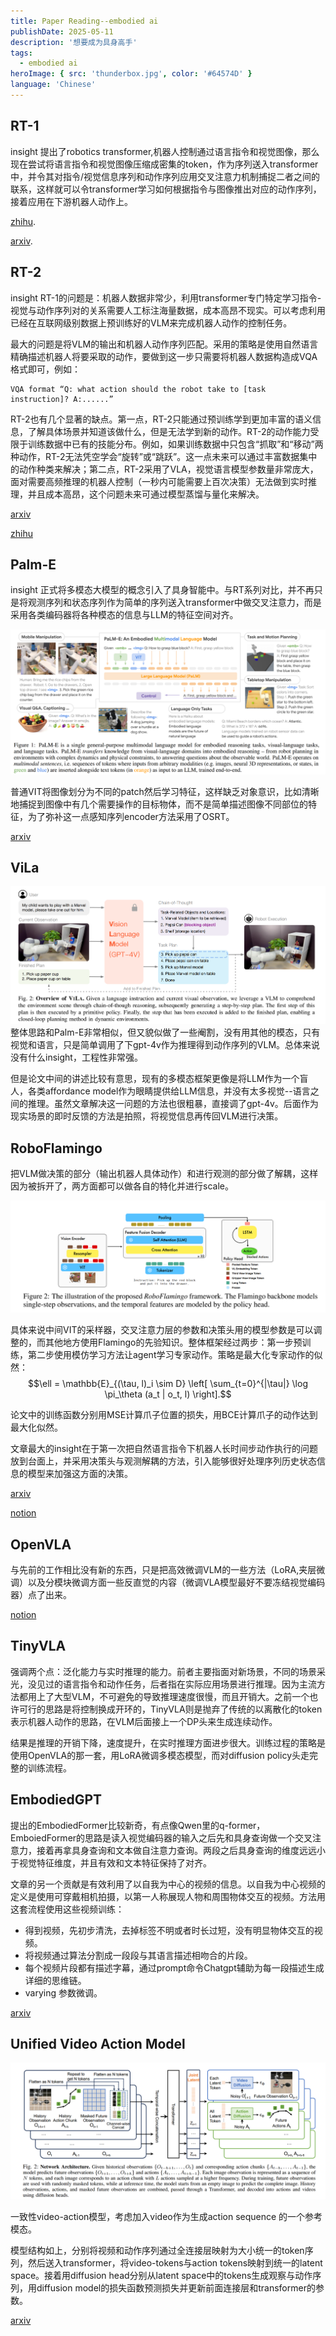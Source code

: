 ```yaml
---
title: Paper Reading--embodied ai
publishDate: 2025-05-11
description: '想要成为具身高手'
tags:
  - embodied ai
heroImage: { src: 'thunderbox.jpg', color: '#64574D' }
language: 'Chinese'
---
```


## RT-1
insight
提出了robotics transformer,机器人控制通过语言指令和视觉图像，那么现在尝试将语言指令和视觉图像压缩成密集的token，作为序列送入transformer中，并令其对指令/视觉信息序列和动作序列应用交叉注意力机制捕捉二者之间的联系，这样就可以令transformer学习如何根据指令与图像推出对应的动作序列，接着应用在下游机器人动作上。


[zhihu](https://zhuanlan.zhihu.com/p/675317460).

[arxiv](https://arxiv.org/abs/2212.06817).

## RT-2
insight
RT-1的问题是：机器人数据非常少，利用transformer专门特定学习指令-视觉与动作序列对的关系需要人工标注海量数据，成本高昂不现实。可以考虑利用已经在互联网级别数据上预训练好的VLM来完成机器人动作的控制任务。

最大的问题是将VLM的输出和机器人动作序列匹配。采用的策略是使用自然语言精确描述机器人将要采取的动作，要做到这一步只需要将机器人数据构造成VQA格式即可，例如：

```
VQA format “Q: what action should the robot take to [task instruction]? A:......”
```

RT-2也有几个显著的缺点。第一点，RT-2只能通过预训练学到更加丰富的语义信息，了解具体场景并知道该做什么，但是无法学到新的动作。RT-2的动作能力受限于训练数据中已有的技能分布。例如，如果训练数据中只包含“抓取”和“移动”两种动作，RT-2无法凭空学会“旋转”或“跳跃”。这一点未来可以通过丰富数据集中的动作种类来解决；第二点，RT-2采用了VLA，视觉语言模型参数量非常庞大，面对需要高频推理的机器人控制（一秒内可能需要上百次决策）无法做到实时推理，并且成本高昂，这个问题未来可通过模型蒸馏与量化来解决。

[arxiv](https://arxiv.org/abs/2307.15818)

[zhihu](https://zhuanlan.zhihu.com/p/668907606)

## Palm-E
insight
正式将多模态大模型的概念引入了具身智能中。与RT系列对比，并不再只是将观测序列和状态序列作为简单的序列送入transformer中做交叉注意力，而是采用各类编码器将各种模态的信息与LLM的特征空间对齐。

![alt text](palme.png)

普通VIT将图像划分为不同的patch然后学习特征，这样缺乏对象意识，比如清晰地捕捉到图像中有几个需要操作的目标物体，而不是简单描述图像不同部位的特征，为了弥补这一点感知序列encoder方法采用了OSRT。

[arxiv](https://arxiv.org/abs/2303.03378)

## ViLa

![alt text](vila.png)
整体思路和Palm-E非常相似，但又貌似做了一些阉割，没有用其他的模态，只有视觉和语言，只是简单调用了下gpt-4v作为推理得到动作序列的VLM。总体来说没有什么insight，工程性非常强。

但是论文中间的讲述比较有意思，现有的多模态框架更像是将LLM作为一个盲人，各类affordance model作为眼睛提供给LLM信息，并没有太多视觉--语言之间的推理。虽然文章解决这一问题的方法也很粗暴，直接调了gpt-4v。后面作为现实场景的即时反馈的方法是拍照，将视觉信息再传回VLM进行决策。

## RoboFlamingo
把VLM做决策的部分（输出机器人具体动作）和进行观测的部分做了解耦，这样因为被拆开了，两方面都可以做各自的特化并进行scale。

![alt](RoboFlamingo.png)

具体来说中间VIT的采样器，交叉注意力层的参数和决策头用的模型参数是可以调整的，而其他地方使用Flamingo的先验知识。整体框架经过两步：第一步预训练，第二步使用模仿学习方法让agent学习专家动作。策略是最大化专家动作的似然：
$$\ell = \mathbb{E}_{(\tau, l)_i \sim D} \left[ \sum_{t=0}^{|\tau|} \log \pi_\theta (a_t | o_t, l) \right].$$

论文中的训练函数分别用MSE计算爪子位置的损失，用BCE计算爪子的动作达到最大化似然。

文章最大的insight在于第一次把自然语言指令下机器人长时间步动作执行的问题放到台面上，并采用决策头与观测解耦的方法，引入能够很好处理序列历史状态信息的模型来加强这方面的决策。

[arxiv](https://arxiv.org/abs/2311.01378)

[notion](https://www.notion.so/RoboFlamingo-1c2c4bccb03b806abfb6f187ce5b1cc7)

## OpenVLA

与先前的工作相比没有新的东西，只是把高效微调VLM的一些方法（LoRA,夹层微调）以及分模块微调方面一些反直觉的内容（微调VLA模型最好不要冻结视觉编码器）点了出来。

[notion](https://www.notion.so/OpenVLA-1c2c4bccb03b80f9a149c74ec505c410)

## TinyVLA

强调两个点：泛化能力与实时推理的能力。前者主要指面对新场景，不同的场景采光，没见过的语言指令和动作任务，后者指在实际应用场景进行推理。因为主流方法都用上了大型VLM，不可避免的导致推理速度很慢，而且开销大。之前一个也许可行的思路是将控制换成开环的，TinyVLA则是抛弃了传统的以离散化的token表示机器人动作的思路，在VLM后面接上一个DP头来生成连续动作。

结果是推理的开销下降，速度提升，在实时推理方面进步很大。训练过程的策略是使用OpenVLA的那一套，用LoRA微调多模态模型，而对diffusion policy头走完整的训练流程。

## EmbodiedGPT

提出的EmbodiedFormer比较新奇，有点像Qwen里的q-former，EmboiedFormer的思路是读入视觉编码器的输入之后先和具身查询做一个交叉注意力，接着再拿具身查询和文本做自注意力查询。两段之后具身查询的维度远远小于视觉特征维度，并且有效和文本特征保持了对齐。

文章的另一个贡献是有效利用了以自我为中心的视频的信息。以自我为中心视频的定义是使用可穿戴相机拍摄，以第一人称展现人物和周围物体交互的视频。方法用这套流程使用这些视频训练：
- 得到视频，先初步清洗，去掉标签不明或者时长过短，没有明显物体交互的视频。
- 将视频通过算法分割成一段段与其语言描述相吻合的片段。
- 每个视频片段都有描述字幕，通过prompt命令Chatgpt辅助为每一段描述生成详细的思维链。
- varying 参数微调。

[arxiv](https://arxiv.org/abs/2305.15021)

## Unified Video Action Model

![alt](unified_video.png)

一致性video-action模型，考虑加入video作为生成action sequence 的一个参考模态。

模型结构如上，分别将视频和动作序列通过全连接层映射为大小统一的token序列，然后送入transformer，将video-tokens与action tokens映射到统一的latent space。接着用diffusion head分别从latent space中的tokens生成观察与动作序列，用diffusion model的损失函数预测损失并更新前面连接层和transformer的参数。

[arxiv](https://arxiv.org/abs/2503.00200)